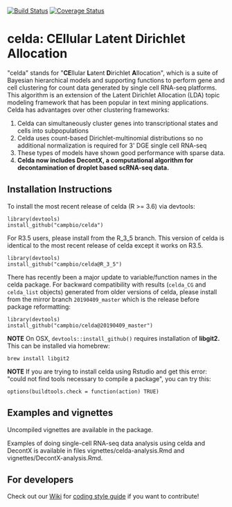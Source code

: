 [![Build Status](https://travis-ci.org/campbio/celda.svg?branch=master)](https://travis-ci.org/campbio/celda)
[![Coverage Status](https://coveralls.io/repos/github/campbio/celda/badge.svg?branch=master)](https://coveralls.io/github/campbio/celda?branch=master)

# celda: CEllular Latent Dirichlet Allocation

"celda" stands for "**CE**llular **L**atent **D**irichlet **A**llocation", which is a suite of Bayesian hierarchical models and supporting functions to perform gene and cell clustering for count data generated by single cell RNA-seq platforms. This algorithm is an extension of the Latent Dirichlet Allocation (LDA) topic modeling framework that has been popular in text mining applications. Celda has advantages over other clustering frameworks:

1. Celda can simultaneously cluster genes into transcriptional states and cells into subpopulations
2. Celda uses count-based Dirichlet-multinomial distributions so no additional normalization is required for 3' DGE single cell RNA-seq
3. These types of models have shown good performance with sparse data.
4. **Celda now includes DecontX, a computational algorithm for decontamination of droplet based scRNA-seq data.**


## Installation Instructions

To install the most recent release of celda (R >= 3.6) via devtools:
```
library(devtools)
install_github("campbio/celda")
```

For R3.5 users, please install from the R_3_5 branch. This version of celda is identical to the most recent release of celda except it works on R3.5.
```
library(devtools)
install_github("campbio/celda@R_3_5")
```

There has recently been a major update to variable/function names in the celda package. For backward compatibility with results (`celda_CG` and `celda_list` objects) generated from older versions of celda, please install from the mirror branch `20190409_master` which is the release before package reformatting:
```
library(devtools)
install_github("campbio/celda@20190409_master")
```

**NOTE** On OSX, `devtools::install_github()` requires installation of **libgit2.** This can be installed via homebrew:
```
brew install libgit2
```
**NOTE** If you are trying to install celda using Rstudio and get this error: "could not find tools necessary to compile a package", you can try this:
```
options(buildtools.check = function(action) TRUE)
```

## Examples and vignettes

Uncompiled vignettes are available in the package. 

Examples of doing single-cell RNA-seq data analysis using celda and DecontX is available in files vignettes/celda-analysis.Rmd and vignettes/DecontX-analysis.Rmd.

## For developers
Check out our [Wiki](https://github.com/campbio/celda/wiki) for [coding style guide](https://github.com/campbio/celda/wiki/Celda-Development-Coding-Style-Guide) if you want to contribute!
